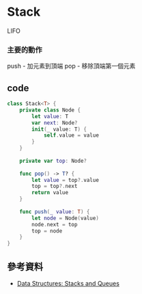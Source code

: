 # Stack

LIFO

### 主要的動作

push - 加元素到頂端
pop - 移除頂端第一個元素

## code

``` swift
class Stack<T> {
    private class Node {
        let value: T
        var next: Node?
        init(_ value: T) {
            self.value = value
        }
    }
    
    private var top: Node?
    
    func pop() -> T? {
        let value = top?.value
        top = top?.next
        return value
    }
    
    func push(_ value: T) {
        let node = Node(value)
        node.next = top
        top = node
    }
}
```

## 參考資料

- [Data Structures: Stacks and Queues](https://www.youtube.com/watch?v=wjI1WNcIntg)
